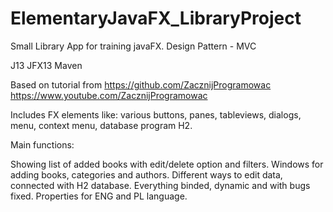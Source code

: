# ElementaryJavaFX_LibraryProject
Small Library App for training javaFX. Design Pattern - MVC

J13  JFX13  Maven

Based on tutorial from  https://github.com/ZacznijProgramowac  
https://www.youtube.com/ZacznijProgramowac

Includes FX elements like: 
various buttons, panes, tableviews, dialogs, menu, context menu, database program H2.

Main functions:

Showing list of added books with edit/delete option and filters.
Windows for adding books, categories and authors.
Different ways to edit data, connected with H2 database.
Everything binded, dynamic and with bugs fixed.
Properties for ENG and PL language.
